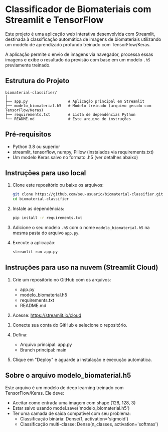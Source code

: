 # Classificador de Biomateriais com Streamlit e TensorFlow

Este projeto é uma aplicação web interativa desenvolvida com Streamlit, destinada à classificação automática de imagens de biomateriais utilizando um modelo de aprendizado profundo treinado com TensorFlow/Keras.

A aplicação permite o envio de imagens via navegador, processa essas imagens e exibe o resultado da previsão com base em um modelo `.h5` previamente treinado.

## Estrutura do Projeto

```
biomaterial-classifier/
│
├── app.py                  # Aplicação principal em Streamlit
├── modelo_biomaterial.h5   # Modelo treinado (arquivo gerado com TensorFlow/Keras)
├── requirements.txt        # Lista de dependências Python
└── README.md               # Este arquivo de instruções
```

## Pré-requisitos

- Python 3.8 ou superior
- streamlit, tensorflow, numpy, Pillow (instalados via requirements.txt)
- Um modelo Keras salvo no formato .h5 (ver detalhes abaixo)

## Instruções para uso local

1. Clone este repositório ou baixe os arquivos:
   ```bash
   git clone https://github.com/seu-usuario/biomaterial-classifier.git
   cd biomaterial-classifier
   ```

2. Instale as dependências:
   ```bash
   pip install -r requirements.txt
   ```

3. Adicione o seu modelo `.h5` com o nome `modelo_biomaterial.h5` na mesma pasta do arquivo `app.py`.

4. Execute a aplicação:
   ```bash
   streamlit run app.py
   ```

## Instruções para uso na nuvem (Streamlit Cloud)

1. Crie um repositório no GitHub com os arquivos:
   - app.py
   - modelo_biomaterial.h5
   - requirements.txt
   - README.md

2. Acesse: https://streamlit.io/cloud

3. Conecte sua conta do GitHub e selecione o repositório.

4. Defina:
   - Arquivo principal: app.py
   - Branch principal: main

5. Clique em "Deploy" e aguarde a instalação e execução automática.

## Sobre o arquivo modelo_biomaterial.h5

Este arquivo é um modelo de deep learning treinado com TensorFlow/Keras. Ele deve:

- Aceitar como entrada uma imagem com shape (128, 128, 3)
- Estar salvo usando model.save('modelo_biomaterial.h5')
- Ter uma camada de saída compatível com seu problema:
  - Classificação binária: Dense(1, activation='sigmoid')
  - Classificação multi-classe: Dense(n_classes, activation='softmax')
